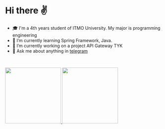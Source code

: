 # Hi there ✌️

- 🎓 I'm a 4th years student of ITMO University. My major is programming engineering
- 🌱 I’m currently learning Spring Framework, Java.
- 🔭 I’m currently working on a project API Gateway TYK
- 💬 Ask me about anything in [telegram](https://t.me/silmont) 

<br/>
<p>
  <a href="https://github.com/wizarsi">

  <img height="180em" src="https://github-readme-stats-eight-theta.vercel.app/api?username=wizarsi&show_icons=true&theme=algolia&include_all_commits=true&count_private=true"/>
  <img height="180em" src="https://github-readme-stats-eight-theta.vercel.app/api/top-langs/?username=wizarsi&layout=compact&langs_count=8&theme=algolia"/>
  </a>
  </p>
<br/>



